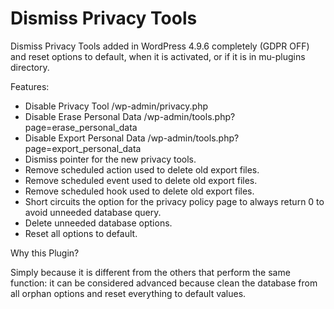# Dismiss Privacy Tools
Dismiss Privacy Tools added in WordPress 4.9.6 completely (GDPR OFF) and reset options to default, when it is activated, or if it is in mu-plugins directory.

Features:

 * Disable Privacy Tool /wp-admin/privacy.php
 * Disable Erase Personal Data /wp-admin/tools.php?page=erase_personal_data
 * Disable Export Personal Data /wp-admin/tools.php?page=export_personal_data
 * Dismiss pointer for the new privacy tools.
 * Remove scheduled action used to delete old export files.
 * Remove scheduled event used to delete old export files.
 * Remove scheduled hook used to delete old export files.
 * Short circuits the option for the privacy policy page to always return 0 to avoid unneeded database query.
 * Delete unneeded database options.
 * Reset all options to default.

Why this Plugin?

Simply because it is different from the others that perform the same function: it can be considered advanced because clean the database from all orphan options and reset everything to default values.
